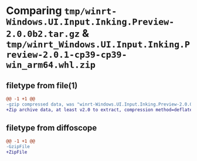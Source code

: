 # Comparing `tmp/winrt-Windows.UI.Input.Inking.Preview-2.0.0b2.tar.gz` & `tmp/winrt_Windows.UI.Input.Inking.Preview-2.0.1-cp39-cp39-win_arm64.whl.zip`

## filetype from file(1)

```diff
@@ -1 +1 @@
-gzip compressed data, was "winrt-Windows.UI.Input.Inking.Preview-2.0.0b2.tar", last modified: Sat Dec  2 18:26:49 2023, max compression
+Zip archive data, at least v2.0 to extract, compression method=deflate
```

## filetype from diffoscope

```diff
@@ -1 +1 @@
-GzipFile
+ZipFile
```

